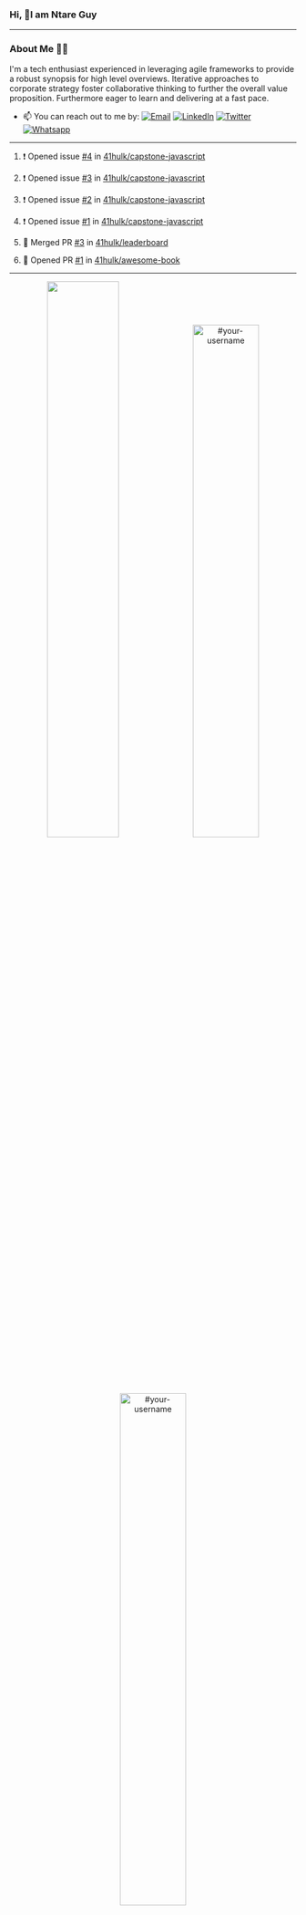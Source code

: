 ### Hi, 👋I am Ntare Guy

---

### About Me 👨‍💻

I'm a tech enthusiast experienced in leveraging agile frameworks to provide a robust synopsis for high level overviews. Iterative approaches to corporate strategy foster collaborative thinking to further the overall value proposition. Furthermore eager to learn and delivering at a fast pace.

- 📫 You can reach out to me by:
  [![Email](https://img.shields.io/badge/--gmail?label=Gmail&logo=Gmail&style=social)](mailto:gntare2@gmail.com)
  [![LinkedIn](https://img.shields.io/badge/--linkedin?label=LinkedIn&logo=LinkedIn&style=social)](https://www.linkedin.com/in/ntare-guy)
  [![Twitter](https://img.shields.io/badge/--twitter?label=Twitter&logo=Twitter&style=social)](https://twitter.com/ntare_guy)
  [![Whatsapp](https://img.shields.io/badge/--whatsapp?label=Whatsapp&logo=whatsapp&style=social)](https://api.whatsapp.com/send?phone=+250780770022&text=Hello%20Guy!%20%F0%9F%91%8B%F0%9F%8F%BB)

---

<!--START_SECTION:activity-->
1. ❗️ Opened issue [#4](https://github.com/41hulk/capstone-javascript/issues/4) in [41hulk/capstone-javascript](https://github.com/41hulk/capstone-javascript)

2. ❗️ Opened issue [#3](https://github.com/41hulk/capstone-javascript/issues/3) in [41hulk/capstone-javascript](https://github.com/41hulk/capstone-javascript)
3. ❗️ Opened issue [#2](https://github.com/41hulk/capstone-javascript/issues/2) in [41hulk/capstone-javascript](https://github.com/41hulk/capstone-javascript)
4. ❗️ Opened issue [#1](https://github.com/41hulk/capstone-javascript/issues/1) in [41hulk/capstone-javascript](https://github.com/41hulk/capstone-javascript)
5. 🎉 Merged PR [#3](https://github.com/41hulk/leaderboard/pull/3) in [41hulk/leaderboard](https://github.com/41hulk/leaderboard)
5. 💪 Opened PR [#1](https://github.com/41hulk/awesome-book/pull/1) in [41hulk/awesome-book](https://github.com/41hulk/awesome-book)
<!--END_SECTION:activity-->

---

<p align="center">
<img width="50%" src="https://github-readme-stats.vercel.app/api?username=41hulk&theme=highcontrast&hide_border=true alt="#your-username" />
<img width="48%" src="https://github-readme-stats.vercel.app/api/top-langs?username=41hulk&show_icons=true&theme=dark&locale=en&layout=compact&hide_border=true" alt="#your-username" />
<img width="48%" src="https://github-readme-streak-stats.herokuapp.com/?user=41hulk&theme=highcontrast&hide_border=true" alt="#your-username" />
</p>
